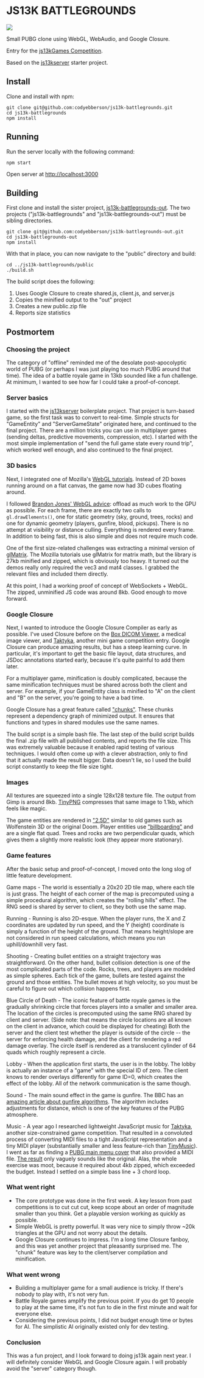 # JS13K BATTLEGROUNDS

<img src="/screenshot.gif?raw=true">

Small PUBG clone using WebGL, WebAudio, and Google Closure.

Entry for the [js13kGames Competition](http://js13kgames.com/).

Based on the [js13kserver](https://github.com/js13kGames/js13kserver) starter project.

## Install

Clone and install with npm:

    git clone git@github.com:codyebberson/js13k-battlegrounds.git
    cd js13k-battlegrounds
    npm install

## Running

Run the server locally with the following command:

    npm start

Open server at [http://localhost:3000](http://localhost:3000)

## Building

First clone and install the sister project, [js13k-battlegrounds-out](https://github.com/codyebberson/js13k-battlegrounds-out).  The two projects ("js13k-battlegrounds" and "js13k-battlegrounds-out") must be sibling directories.

    git clone git@github.com:codyebberson/js13k-battlegrounds-out.git
    cd js13k-battlegrounds-out
    npm install

With that in place, you can now navigate to the "public" directory and build:

    cd ../js13k-battlegrounds/public
    ./build.sh

The build script does the following:
1) Uses Google Closure to create shared.js, client.js, and server.js
2) Copies the minified output to the "out" project
3) Creates a new public.zip file
4) Reports size statistics

## Postmortem

### Choosing the project

The category of "offline" reminded me of the desolate post-apocolyptic world of PUBG (or perhaps I was just playing too much PUBG around that time).  The idea of a battle royale game in 13kb sounded like a fun challenge.  At minimum, I wanted to see how far I could take a proof-of-concept.

### Server basics

I started with the [js13kserver](https://github.com/js13kGames/js13kserver) boilerplate project.  That project is turn-based game, so the first task was to convert to real-time.  Simple structs for "GameEntity" and "ServerGameState" originated here, and continued to the final project.  There are a million tricks you can use in multiplayer games (sending deltas, predictive movements, compression, etc).  I started with the most simple implementation of "send the full game state every round trip", which worked well enough, and also continued to the final project.

### 3D basics

Next, I integrated one of Mozilla's [WebGL tutorials](https://developer.mozilla.org/en-US/docs/Web/API/WebGL_API/Tutorial/Using_textures_in_WebGL).  Instead of 2D boxes running around on a flat canvas, the game now had 3D cubes floating around.

I followed [Brandon Jones' WebGL advice](https://blog.tojicode.com/2010/08/rendering-quake-3-maps-with-webgl-tech.html): offload as much work to the GPU as possible.  For each frame, there are exactly two calls to `gl.drawElements()`, one for static geometry (sky, ground, trees, rocks) and one for dynamic geometry (players, gunfire, blood, pickups).  There is no attempt at visibility or distance culling.  Everything is rendered every frame.  In addition to being fast, this is also simple and does not require much code.

One of the first size-related challenges was extracting a minimal version of [glMatrix](http://glmatrix.net/).  The Mozilla tutorials use glMatrix for matrix math, but the library is 27kb minified and zipped, which is obviously too heavy.  It turned out the demos really only required the vec3 and mat4 classes.  I grabbed the relevant files and included them directly.

At this point, I had a working proof of concept of WebSockets + WebGL.  The zipped, unminified JS code was around 8kb.  Good enough to move forward.

### Google Closure

Next, I wanted to introduce the Google Closure Compiler as early as possible.  I've used Closure before on the [Box DICOM Viewer](https://boxdicom.com), a medical image viewer, and [Taktyka](https://github.com/codyebberson/taktyka), another mini game competition entry.  Google Closure can produce amazing results, but has a steep learning curve.  In particular, it's important to get the basic file layout, data structures, and JSDoc annotations started early, because it's quite painful to add them later.

For a multiplayer game, minification is doubly complicated, because the same minification techniques must be shared across both the client and server.  For example, if your GameEntity class is minified to "A" on the client and "B" on the server, you're going to have a bad time.

Google Closure has a great feature called ["chunks"](https://stackoverflow.com/a/10401030/2051724).  These chunks represent a dependency graph of minimized output.  It ensures that functions and types in shared modules use the same names.

The build script is a simple bash file.  The last step of the build script builds the final .zip file with all published contents, and reports the file size.  This was extremely valuable because it enabled rapid testing of various techniques.  I would often come up with a clever abstraction, only to find that it actually made the result bigger.  Data doesn't lie, so I used the build script constantly to keep the file size tight.

### Images

All textures are squeezed into a single 128x128 texture file.  The output from Gimp is around 8kb.  [TinyPNG](https://tinypng.com/) compresses that same image to 1.1kb, which feels like magic.

The game entities are rendered in ["2.5D"](https://en.wikipedia.org/wiki/2.5D) similar to old games such as Wolfenstein 3D or the original Doom.  Player entities use ["billboarding"](https://en.wikipedia.org/wiki/2.5D#Billboarding) and are a single flat quad.  Trees and rocks are two perpendicular quads, which gives them a slightly more realistic look (they appear more stationary).

### Game features

After the basic setup and proof-of-concept, I moved onto the long slog of little feature development.

Game maps - The world is essentially a 20x20 2D tile map, where each tile is just grass.  The height of each corner of the map is precomputed using a simple procedural algorithm, which creates the "rolling hills" effect.  The RNG seed is shared by server to client, so they both use the same map.

Running - Running is also 2D-esque.  When the player runs, the X and Z coordinates are updated by run speed, and the Y (height) coordinate is simply a function of the height of the ground.  That means height/slope are not considered in run speed calculations, which means you run uphill/downhill very fast.

Shooting - Creating bullet entities on a straight trajectory was straightforward.  On the other hand, bullet collision detection is one of the most complicated parts of the code.  Rocks, trees, and players are modeled as simple spheres.  Each tick of the game, bullets are tested against the ground and those entities.  The bullet moves at high velocity, so you must be careful to figure out which collision happens first.

Blue Circle of Death - The iconic feature of battle royale games is the gradually shrinking circle that forces players into a smaller and smaller area.  The location of the circles is precomputed using the same RNG shared by client and server.  (Side note: that means the circle locations are all known on the client in advance, which could be displayed for cheating)  Both the server and the client test whether the player is outside of the circle -- the server for enforcing health damage, and the client for rendering a red damage overlay.  The circle itself is rendered as a translucent cylinder of 64 quads which roughly represent a circle.

Lobby - When the application first starts, the user is in the lobby.  The lobby is actually an instance of a "game" with the special ID of zero.  The client knows to render overlays differently for game ID=0, which creates the effect of the lobby.  All of the network communication is the same though.

Sound - The main sound effect in the game is gunfire.  The BBC has an [amazing article about gunfire algorithms](https://webaudio.prototyping.bbc.co.uk/gunfire/).  The algorithm includes adjustments for distance, which is one of the key features of the PUBG atmosphere.

Music - A year ago I researched lightweight JavaScript music for [Taktyka](https://github.com/codyebberson/taktyka), another size-constrained game competition.  That resulted in a convoluted process of converting MIDI files to a tight JavaScript representation and a tiny MIDI player (substantially smaller and less feature-rich than [TinyMusic](https://github.com/kevincennis/TinyMusic)).  I went as far as finding a [PUBG main menu cover](https://www.youtube.com/watch?v=BZtVJBgf7t8) that also provided a MIDI file.  [The result](https://cody.ebberson.com/2018/09/10/pubgmusic.html) only vaguely sounds like the original.  Alas, the whole exercise was moot, because it required about 4kb zipped, which exceeded the budget.  Instead I settled on a simple bass line + 3 chord loop.

### What went right

* The core prototype was done in the first week.  A key lesson from past competitions is to cut cut cut, keep scope about an order of magnitude smaller than you think.  Get a playable version working as quickly as possible.
* Simple WebGL is pretty powerful.  It was very nice to simply throw ~20k triangles at the GPU and not worry about the details.
* Google Closure continues to impress.  I'm a long time Closure fanboy, and this was yet another project that pleasantly surprised me.  The "chunk" feature was key to the client/server compilation and minification.

### What went wrong

* Building a multiplayer game for a small audience is tricky.  If there's nobody to play with, it's not very fun.
* Battle Royale games amplify the previous point.  If you do get 10 people to play at the same time, it's not fun to die in the first minute and wait for everyone else.
* Considering the previous points, I did not budget enough time or bytes for AI.  The simplistic AI originally existed only for dev testing.

### Conclusion

This was a fun project, and I look forward to doing js13k again next year.  I will definitely consider WebGL and Google Closure again.  I will probably avoid the "server" category though.